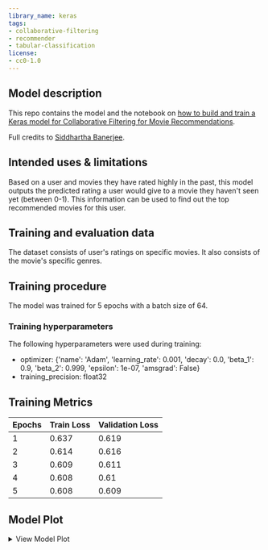 ```yaml
---
library_name: keras
tags:
- collaborative-filtering
- recommender
- tabular-classification
license:
- cc0-1.0
---
```


## Model description

This repo contains the model and the notebook on [how to build and train a Keras model for Collaborative Filtering for Movie Recommendations](https://keras.io/examples/structured_data/collaborative_filtering_movielens/). 

Full credits to [Siddhartha Banerjee](https://twitter.com/sidd2006).

## Intended uses & limitations

Based on a user and movies they have rated highly in the past, this model outputs the predicted rating a user would give to a movie they haven't seen yet (between 0-1). This information can be used to find out the top recommended movies for this user.

## Training and evaluation data

The dataset consists of user's ratings on specific movies. It also consists of the movie's specific genres.

## Training procedure

The model was trained for 5 epochs with a batch size of 64.

### Training hyperparameters

The following hyperparameters were used during training:
- optimizer: {'name': 'Adam', 'learning_rate': 0.001, 'decay': 0.0, 'beta_1': 0.9, 'beta_2': 0.999, 'epsilon': 1e-07, 'amsgrad': False}
- training_precision: float32

 ## Training Metrics

| Epochs | Train Loss | Validation Loss |
 |--- |--- |--- |
| 1| 0.637|  0.619| 
| 2| 0.614|  0.616| 
| 3| 0.609|  0.611| 
| 4| 0.608|  0.61| 
| 5| 0.608|  0.609| 
 ## Model Plot

<details>
<summary>View Model Plot</summary>

![Model Image](./model.png)

</details>